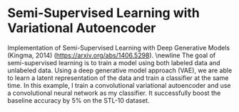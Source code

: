 # Semi-Supervised Learning with Variational Autoencoder
Implementation of Semi-Supervised Learning with Deep Generative Models (Kingma, 2014) (https://arxiv.org/abs/1406.5298).
\newline
The goal of semi-supervised learning is to train a model using both labeled data and unlabeled data. Using a deep generative model approach (VAE), we are able to learn a latent representation of the data and train a classifier at the same time. In this example, I train a convolutional variational autoencoder and use a convolutional neural network as my classifier. It successfully boost the baseline accuracy by 5% on the STL-10 dataset.
